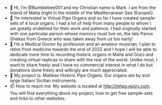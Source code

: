 - 👋 Hi, I’m @Bumblebee001 and my Christian name is Mark. I am from the Island of Malta (right in the middle of the Mediterranean Sea (Europe)).
- 👀 I’m interested in Virtual Pipe Organs and so far I have created sample-sets of 4 local organs. I had a lot of help from many people to whom I am greatly endebted for their work and patience. I had originally started with one particular person whose memory must live on, the late Panos Ghekas from Greece who was taken away from us too early!
- 🌱 I’m a Medical Doctor by profession and an amateur musician. I plan to retire from medicine towards the end of 2022 and I hope I will be able to dedicate more time to recording historic organs in Malta and Gozo and creating virtual replicas to share with the rest of the world. Unlike most, I want to share freely and I have no commercial interest in what I do but donations done freely and willingly are much appreciated. 
- 💞️ My project is: Maltese Historic Pipe Organs. Our organs are by and large Italian/ Sicilian instruments.
- 📫 How to reach me: My website is located at http://mhpo.epizy.com. You will find everything about my project, how to get free sample-sets and links to other websites. 

<!---
Bumblebee001/Bumblebee001 is a ✨ special ✨ repository because its `README.md` (this file) appears on your GitHub profile.
You can click the Preview link to take a look at your changes.
--->
